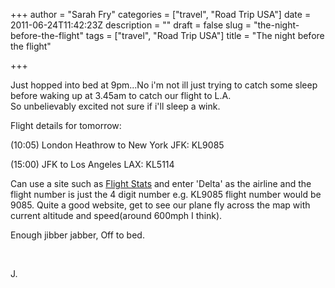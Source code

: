 +++
author = "Sarah Fry"
categories = ["travel", "Road Trip USA"]
date = 2011-06-24T11:42:23Z
description = ""
draft = false
slug = "the-night-before-the-flight"
tags = ["travel", "Road Trip USA"]
title = "The night before the flight"

+++


Just hopped into bed at 9pm...No i'm not ill just trying to catch some sleep before waking up at 3.45am to catch our flight to L.A. So unbelievably excited not sure if i'll sleep a wink.

Flight details for tomorrow:

(10:05) London Heathrow to New York JFK: KL9085

(15:00) JFK to Los Angeles LAX: KL5114

Can use a site such as <a title="Flight Stats" href="http://www.flightstats.com/go/FlightTracker/flightTracker.do" target="_blank">Flight Stats</a> and enter 'Delta' as the airline and the flight number is just the 4 digit number e.g. KL9085 flight number would be 9085. Quite a good website, get to see our plane fly across the map with current altitude and speed(around 600mph I think).

Enough jibber jabber, Off to bed.

&nbsp;

J.

